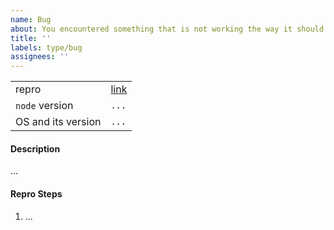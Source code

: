 ```yaml
---
name: Bug
about: You encountered something that is not working the way it should
title: ''
labels: type/bug
assignees: ''
---
```


<!--    Instructions                                -->
<!--                                                -->
<!-- 1. Remove sections/details you do not complete -->
<!-- 2. Add sections/details useful to you          -->

|                    |                      |
| ------------------ | -------------------- |
| repro              | [link](https://todo) |
| `node` version     | `...`                |
| OS and its version | `...`                |

#### Description

<!-- Screenshots can be super helpful -->

...

#### Repro Steps

1. ...
